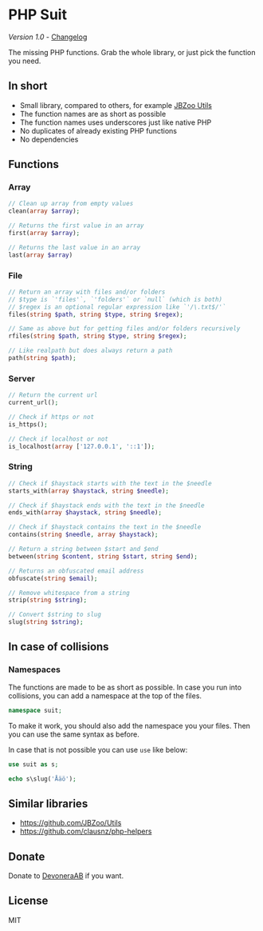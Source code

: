 # PHP Suit

*Version 1.0* - [Changelog](changelog.md)

The missing PHP functions. Grab the whole library, or just pick the function you need.

## In short

- Small library, compared to others, for example [JBZoo Utils](https://github.com/JBZoo/Utils)
- The function names are as short as possible
- The function names uses underscores just like native PHP
- No duplicates of already existing PHP functions
- No dependencies

## Functions

### Array

```php
// Clean up array from empty values
clean(array $array);

// Returns the first value in an array
first(array $array);

// Returns the last value in an array
last(array $array)
```

### File

```php
// Return an array with files and/or folders
// $type is `'files'`, `'folders'` or `null` (which is both)
// $regex is an optional regular expression like `'/\.txt$/'`
files(string $path, string $type, string $regex);

// Same as above but for getting files and/or folders recursively
rfiles(string $path, string $type, string $regex);

// Like realpath but does always return a path
path(string $path);
```

### Server

```php
// Return the current url
current_url();

// Check if https or not
is_https();

// Check if localhost or not
is_localhost(array ['127.0.0.1', '::1']);
```

### String

```php
// Check if $haystack starts with the text in the $needle
starts_with(array $haystack, string $needle);

// Check if $haystack ends with the text in the $needle
ends_with(array $haystack, string $needle);

// Check if $haystack contains the text in the $needle
contains(string $needle, array $haystack);

// Return a string between $start and $end
between(string $content, string $start, string $end);

// Returns an obfuscated email address
obfuscate(string $email);

// Remove whitespace from a string
strip(string $string);

// Convert $string to slug
slug(string $string);
```

## In case of collisions

### Namespaces

The functions are made to be as short as possible. In case you run into collisions, you can add a namespace at the top of the files.

```php
namespace suit;
```

To make it work, you should also add the namespace you your files. Then you can use the same syntax as before.

In case that is not possible you can use `use` like below:

```php
use suit as s;

echo s\slug('Åäö');
```

## Similar libraries

- https://github.com/JBZoo/Utils
- https://github.com/clausnz/php-helpers

## Donate

Donate to [DevoneraAB](https://www.paypal.me/DevoneraAB) if you want.

## License

MIT